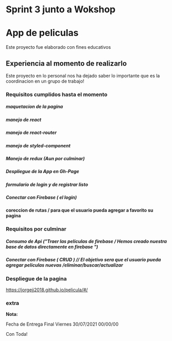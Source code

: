 # Sprint 3 junto a Wokshop
# App de peliculas

Este proyecto fue elaborado con fines educativos

## Experiencia al momento de realizarlo

Este proyecto en lo personal nos ha dejado saber lo importante que es la coordinacion en un grupo de trabajo!

### Requisitos cumplidos hasta el momento

##### maquetacion de la pagina
##### manejo de react
##### manejo de react-router
##### manejo de styled-component
##### Manejo de redux (Aun por culminar)
##### Despliegue de la App en Gh-Page
##### formulario de login y de registrar listo
##### Conectar con Firebase ( el login) 
#### coreccion de rutas / para que el usuario pueda agregar a favorito su pagina


###  Requisitos por culminar

##### Consumo de Api ("Traer las peliculas de firebase / Hemos creado nuestra base de datos directamente en firebase ")
##### Conectar con Firebase ( CRUD ) // El objetivo sera que el usuario pueda agregar peliculas nuevas /eliminar/buscar/actualizar


### Despliegue de la pagina

https://jorgejj2018.github.io/pelicula/#/

### extra

**Nota:**

Fecha de Entrega Final Viernes 30/07/2021 00/00/00 

Con Toda!
